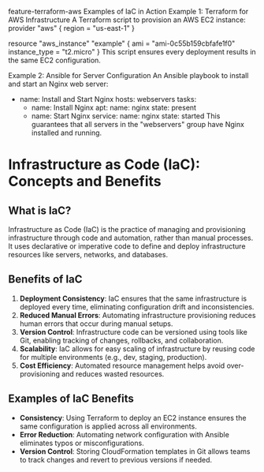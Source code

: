  feature-terraform-aws
Examples of IaC in Action
Example 1: Terraform for AWS Infrastructure
A Terraform script to provision an AWS EC2 instance:
provider "aws" {
  region = "us-east-1"
}

resource "aws_instance" "example" {
  ami           = "ami-0c55b159cbfafe1f0"
  instance_type = "t2.micro"
}
This script ensures every deployment results in the same EC2 configuration.

Example 2: Ansible for Server Configuration
An Ansible playbook to install and start an Nginx web server:
- name: Install and Start Nginx
  hosts: webservers
  tasks:
    - name: Install Nginx
      apt:
        name: nginx
        state: present
    - name: Start Nginx
      service:
        name: nginx
        state: started
This guarantees that all servers in the "webservers" group have Nginx installed and running.

# Infrastructure as Code (IaC): Concepts and Benefits

## What is IaC?
Infrastructure as Code (IaC) is the practice of managing and provisioning infrastructure through code and automation, rather than manual processes. It uses declarative or imperative code to define and deploy infrastructure resources like servers, networks, and databases.

## Benefits of IaC
1. **Deployment Consistency**: IaC ensures that the same infrastructure is deployed every time, eliminating configuration drift and inconsistencies.
2. **Reduced Manual Errors**: Automating infrastructure provisioning reduces human errors that occur during manual setups.
3. **Version Control**: Infrastructure code can be versioned using tools like Git, enabling tracking of changes, rollbacks, and collaboration.
4. **Scalability**: IaC allows for easy scaling of infrastructure by reusing code for multiple environments (e.g., dev, staging, production).
5. **Cost Efficiency**: Automated resource management helps avoid over-provisioning and reduces wasted resources.

## Examples of IaC Benefits
- **Consistency**: Using Terraform to deploy an EC2 instance ensures the same configuration is applied across all environments.
- **Error Reduction**: Automating network configuration with Ansible eliminates typos or misconfigurations.
- **Version Control**: Storing CloudFormation templates in Git allows teams to track changes and revert to previous versions if needed.

